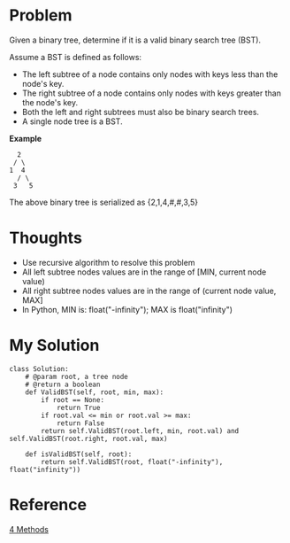 # Problem

Given a binary tree, determine if it is a valid binary search tree (BST).

Assume a BST is defined as follows:
- The left subtree of a node contains only nodes with keys less than the node's key.
- The right subtree of a node contains only nodes with keys greater than the node's key.
- Both the left and right subtrees must also be binary search trees.
- A single node tree is a BST.

**Example**

```
  2
 / \
1  4
  / \
 3   5
```
The above binary tree is serialized as {2,1,4,#,#,3,5}

# Thoughts

- Use recursive algorithm to resolve this problem
- All left subtree nodes values are in the range of [MIN, current node value)
- All right subtree nodes values are in the range of (current node value, MAX]
- In Python, MIN is: float("-infinity"); MAX is float("infinity")

# My Solution

```
class Solution:
    # @param root, a tree node
    # @return a boolean
    def ValidBST(self, root, min, max):
        if root == None:
            return True
        if root.val <= min or root.val >= max:
            return False
        return self.ValidBST(root.left, min, root.val) and self.ValidBST(root.right, root.val, max)
    
    def isValidBST(self, root):
        return self.ValidBST(root, float("-infinity"), float("infinity"))
```

# Reference
[4 Methods](http://www.cnblogs.com/yuzhangcmu/p/4177047.html)
